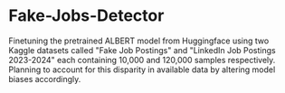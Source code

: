 # Fake-Jobs-Detector
Finetuning the pretrained ALBERT model from Huggingface using two Kaggle datasets called "Fake Job Postings" and "LinkedIn Job Postings 2023-2024" each containing 10,000 and 120,000 samples respectively. Planning to account for this disparity in available data by altering model biases accordingly. 
